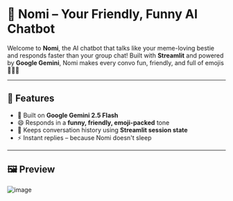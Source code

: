 # 🤖 Nomi – Your Friendly, Funny AI Chatbot

Welcome to **Nomi**, the AI chatbot that talks like your meme-loving bestie and responds faster than your group chat! Built with **Streamlit** and powered by **Google Gemini**, Nomi makes every convo fun, friendly, and full of emojis 🎉💬✨

---

## 🚀 Features

- 🧠 Built on **Google Gemini 2.5 Flash**
- 😄 Responds in a **funny, friendly, emoji-packed** tone
- 📜 Keeps conversation history using **Streamlit session state**
- ⚡ Instant replies – because Nomi doesn't sleep

---

## 🖼️ Preview

![image](https://github.com/user-attachments/assets/a3f5472f-3153-4a14-8261-47e152b4527f)

